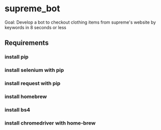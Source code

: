 # supreme_bot

Goal: Develop a bot to checkout clothing items from supreme's website by keywords in 8 seconds or less

## Requirements
### install pip
### install selenium with pip
### install request with pip
### install homebrew
### install bs4
### install chromedriver with home-brew